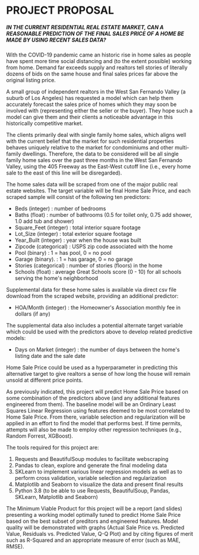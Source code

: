 # PROJECT PROPOSAL

##### IN THE CURRENT RESIDENTIAL REAL ESTATE MARKET, CAN A REASONABLE PREDICTION OF THE FINAL SALES PRICE OF A HOME BE MADE BY USING RECENT SALES DATA?

With the COVID-19 pandemic came an historic rise in home sales as people have spent more time social distancing and (to the extent possible) working from home. Demand far exceeds supply and realtors tell stories of literally dozens of bids on the same house and final sales prices far above the original listing price.

A small group of independent realtors in the West San Fernando Valley (a suburb of Los Angeles) has requested a model which can help them accurately forecast the sales price of homes which they may soon be involved with (representing either the seller or the buyer). They hope such a model can give them and their clients a noticeable advantage in this historically competitive market.

The clients primarily deal with single family home sales, which aligns well with the current belief that the market for such residential properties behaves uniquely relative to the market for condominiums and other multi-family dwellings. Therefore, the data to be considered will be all single family home sales over the past three months in the West San Fernando Valley, using the 405 Freeway as the East-West cutoff line (i.e., every home sale to the east of this line will be disregarded).

The home sales data will be scraped from one of the major public real estate websites. The target variable will be final Home Sale Price, and each scraped sample will consist of the following ten predictors: 

- Beds (integer) 			: number of bedrooms
- Baths (float)                : number of bathrooms (0.5 for toilet only, 0.75 add shower, 1.0 add tub and shower)
- Square_Feet (integer) : total interior square footage
- Lot_Size (integer)       : total exterior square footage
- Year_Built (integer)     : year when the house was built
- Zipcode (categorical) : USPS zip code associated with the home
- Pool (binary)               : 1 = has pool, 0 = no pool
- Garage (binary).         : 1 = has garage, 0 = no garage
- Stories (categorical)   : number of stories (floors) in the home
- Schools (float)            : average Great Schools score (0 - 10) for all schools serving the home's neighborhood

Supplemental data for these home sales is available via direct csv file download from the scraped website, providing an additional predictor:

- HOA/Month (integer)       : the Homeowner's Association monthly fee in dollars (if any)

The supplemental data also includes a potential alternate target variable which could be used with the predictors above to develop related predictive models:

- Days on Market (integer) : the number of days between the home's listing date and the sale date

Home Sale Price could be used as a hyperparameter in predicting this alternative target to give realtors a sense of how long the house will remain unsold at different price points. 

As previously indicated, this project will predict Home Sale Price based on some combination of the predictors above (and any additional features engineered from them). The baseline model will be an Ordinary Least Squares Linear Regression using features deemed to be most correlated to Home Sale Price. From there, variable selection and regularization will be applied in an effort to find the model that performs best. If time permits, attempts will also be made to employ other regression techniques (e.g., Random Forrest, XGBoost).

The tools required for this project are: 

1. Requests and BeautifulSoup modules to facilitate webscraping
3. Pandas to clean, explore and generate the final modeling data
3. SKLearn to implement various linear regression models as well as to perform cross validation, variable selection and regularization
4. Matplotlib and Seaborn to visualize the data and present final results
5. Python 3.8 (to be able to use Requests, BeautifulSoup, Pandas, SKLearn, Matplotlib and Seaborn)

The Minimum Viable Product for this project will be a report (and slides) presenting a working model optimally tuned to predict Home Sale Price based on the best subset of preditors and engineered features. Model quality will be demonstrated with graphs (Actual Sale Price vs. Predicted Value, Residuals vs. Predicted Value, Q-Q Plot) and by citing figures of merit such as R-Squared and an appropriate measure of error (such as MAE, RMSE).

